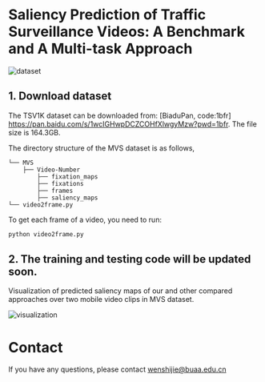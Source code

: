 # Saliency Prediction of Traffic Surveillance Videos: A Benchmark and A Multi-task Approach
![dataset](https://github.com/wenshijie110/MVFormer/assets/54231028/24281504-fb64-42d3-bda7-1c39b6fd1058)


## 1. Download dataset
The TSV1K dataset can be downloaded from: [BiaduPan, code:1bfr] https://pan.baidu.com/s/1wcIGHwpDCZCOHfXlwgyMzw?pwd=1bfr. The file size is 164.3GB.

The directory structure of the MVS dataset is as follows, 
```
└── MVS  
    ├── Video-Number  
        ├── fixation_maps
        ├── fixations
        ├── frames
        ├── saliency_maps
└── video2frame.py
```
To get each frame of a video, you need to run:
```bash
python video2frame.py 
```

## 2. The training and testing code will be updated soon.

Visualization of predicted saliency maps of our and other compared approaches over two mobile video clips in MVS dataset.

![visualization](https://github.com/wenshijie110/MVFormer/assets/54231028/6ade5405-8148-4bfa-a7f9-2d66fb35e6fd)

# Contact 
If you have any questions, please contact wenshijie@buaa.edu.cn
